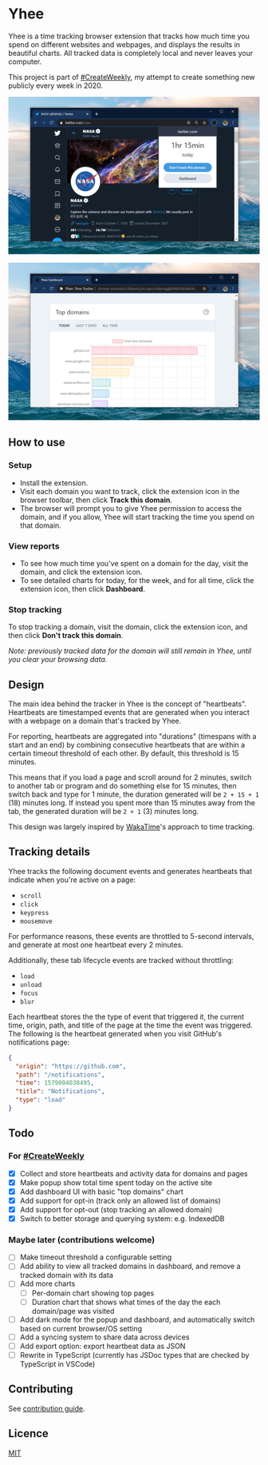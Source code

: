# Yhee

Yhee is a time tracking browser extension that tracks how much time you spend on different websites and webpages, and displays the results in beautiful charts. All tracked data is completely local and never leaves your computer.

This project is part of [#CreateWeekly](https://dev.to/josephuspaye/createweekly-create-something-new-publicly-every-week-in-2020-1nh9), my attempt to create something new publicly every week in 2020.

![Screenshot of Yhee popup](./screenshots/popup.png)

![Screenshot of Yhee dashboard](./screenshots/dashboard.png)

## How to use

### Setup

- Install the extension.
- Visit each domain you want to track, click the extension icon in the browser toolbar, then click **Track this domain**.
- The browser will prompt you to give Yhee permission to access the domain, and if you allow, Yhee will start tracking the time you spend on that domain.

### View reports

- To see how much time you've spent on a domain for the day, visit the domain, and click the extension icon.
- To see detailed charts for today, for the week, and for all time, click the extension icon, then click **Dashboard**.

### Stop tracking

To stop tracking a domain, visit the domain, click the extension icon, and then click **Don't track this domain**.

_Note: previously tracked data for the domain will still remain in Yhee, until you clear your browsing data._

## Design

The main idea behind the tracker in Yhee is the concept of "heartbeats". Heartbeats are timestamped events that are generated when you interact with a webpage on a domain that's tracked by Yhee.

For reporting, heartbeats are aggregated into "durations" (timespans with a start and an end) by combining consecutive heartbeats that are within a certain timeout threshold of each other. By default, this threshold is 15 minutes.

This means that if you load a page and scroll around for 2 minutes, switch to another tab or program and do something else for 15 minutes, then switch back and type for 1 minute, the duration generated will be `2 + 15 + 1` (18) minutes long. If instead you spent more than 15 minutes away from the tab, the generated duration will be `2 + 1` (3) minutes long.

This design was largely inspired by [WakaTime](https://wakatime.com/dashboard)'s approach to time tracking.

## Tracking details

Yhee tracks the following document events and generates heartbeats that indicate when you're active on a page:

- `scroll`
- `click`
- `keypress`
- `mousemove`

For performance reasons, these events are throttled to 5-second intervals, and generate at most one heartbeat every 2 minutes.

Additionally, these tab lifecycle events are tracked without throttling:

- `load`
- `unload`
- `focus`
- `blur`

Each heartbeat stores the the type of event that triggered it, the current time, origin, path, and title of the page at the time the event was triggered. The following is the heartbeat generated when you visit GitHub's notifications page:

```json
{
  "origin": "https://github.com",
  "path": "/notifications",
  "time": 1579004038495,
  "title": "Notifications",
  "type": "load"
}
```

## Todo

### For [#CreateWeekly](https://dev.to/josephuspaye/createweekly-create-something-new-publicly-every-week-in-2020-1nh9)

- [x] Collect and store heartbeats and activity data for domains and pages
- [x] Make popup show total time spent today on the active site
- [x] Add dashboard UI with basic "top domains" chart
- [x] Add support for opt-in (track only an allowed list of domains)
- [x] Add support for opt-out (stop tracking an allowed domain)
- [x] Switch to better storage and querying system: e.g. IndexedDB

### Maybe later (contributions welcome)

- [ ] Make timeout threshold a configurable setting
- [ ] Add ability to view all tracked domains in dashboard, and remove a tracked domain with its data
- [ ] Add more charts
  - [ ] Per-domain chart showing top pages
  - [ ] Duration chart that shows what times of the day the each domain/page was visited
- [ ] Add dark mode for the popup and dashboard, and automatically switch based on current browser/OS setting
- [ ] Add a syncing system to share data across devices
- [ ] Add export option: export heartbeat data as JSON
- [ ] Rewrite in TypeScript (currently has JSDoc types that are checked by TypeScript in VSCode)

## Contributing

See [contribution guide](CONTRIBUTING.md).

## Licence

[MIT](LICENCE)

